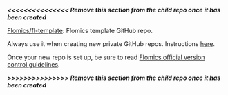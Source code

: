 _**<<<<<<<<<<<<<<< Remove this section from the child repo once it has been created**_

[Flomics/fl-template](https://github.com/Flomics/fl-template): Flomics template GitHub repo. 

Always use it when creating new private GitHub repos. Instructions [here](https://docs.github.com/en/repositories/creating-and-managing-repositories/creating-a-repository-from-a-template).

Once your new repo is set up, be sure to read [Flomics official version control guidelines](https://flomics.slite.com/app/docs/Qct5sGf8LRJuU5#478d2d15).


_**>>>>>>>>>>>>>>> Remove this section from the child repo once it has been created**_
